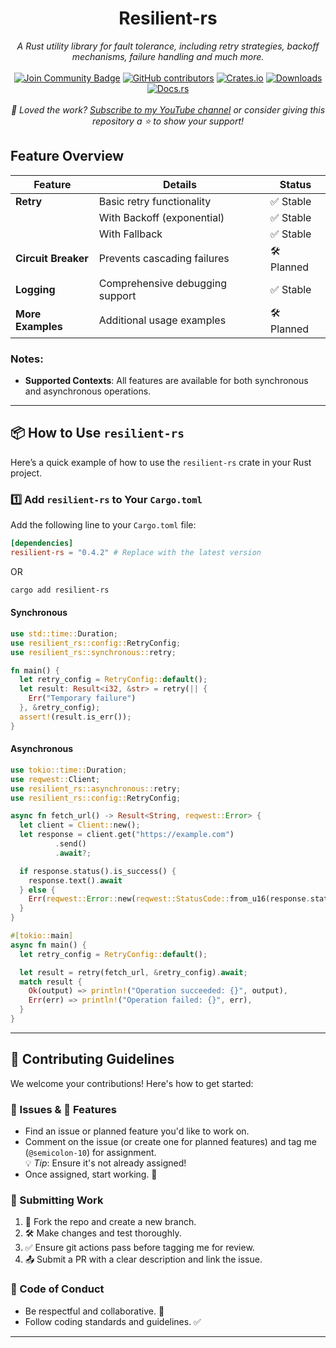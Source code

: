 <h1 align="center">Resilient-rs</h1>
<div align="center">

<i>A Rust utility library for fault tolerance, including retry strategies, backoff mechanisms, failure handling and much more.</i>
<br>
<br>
<a href="https://discord.com/invite/BymX4aJeEQ"><img src="https://img.shields.io/discord/733027681184251937.svg?style=flat&label=Join%20Community&color=7289DA" alt="Join Community Badge"/></a>
<a href="https://github.com/semicolon-10/resilient-rs/graphs/contributors"><img alt="GitHub contributors" src="https://img.shields.io/github/contributors/semicolon-10/resilient-rs.svg"></a>
[![Crates.io](https://img.shields.io/crates/v/resilient-rs.svg)](https://crates.io/crates/resilient-rs)
[![Downloads](https://img.shields.io/crates/d/resilient-rs)](https://crates.io/crates/resilient-rs)
[![Docs.rs](https://docs.rs/resilient-rs/badge.svg)](https://docs.rs/resilient-rs/latest/resilient_rs/)
<br>
<br>
<i>💖 Loved the work? [Subscribe to my YouTube channel](https://www.youtube.com/@Semicolon10) or consider giving this repository a ⭐ to show your support!</i>
</div>


## Feature Overview

| **Feature**           | **Details**                        | **Status**      |
|-----------------------|------------------------------------|-----------------|
| **Retry**             | Basic retry functionality         | ✅ Stable       |
|                       | With Backoff (exponential)        | ✅ Stable       |
|                       | With Fallback                     | ✅ Stable     |
| **Circuit Breaker**   | Prevents cascading failures       | 🛠️ Planned     |
| **Logging**           | Comprehensive debugging support   | ✅ Stable       |
| **More Examples**     | Additional usage examples         | 🛠️ Planned     |

### Notes:
- **Supported Contexts**: All features are available for both synchronous and asynchronous operations.
---

## 📦 How to Use `resilient-rs`

Here’s a quick example of how to use the `resilient-rs` crate in your Rust project.

### 1️⃣ Add `resilient-rs` to Your `Cargo.toml`

Add the following line to your `Cargo.toml` file:

```toml
[dependencies]
resilient-rs = "0.4.2" # Replace with the latest version
```

OR

```bash
cargo add resilient-rs
```

#### Synchronous
```rust
use std::time::Duration;
use resilient_rs::config::RetryConfig;
use resilient_rs::synchronous::retry;

fn main() {
  let retry_config = RetryConfig::default();
  let result: Result<i32, &str> = retry(|| {
    Err("Temporary failure")
  }, &retry_config);
  assert!(result.is_err());
}
```

#### Asynchronous
```rust
use tokio::time::Duration;
use reqwest::Client;
use resilient_rs::asynchronous::retry;
use resilient_rs::config::RetryConfig;

async fn fetch_url() -> Result<String, reqwest::Error> {
  let client = Client::new();
  let response = client.get("https://example.com")
          .send()
          .await?;

  if response.status().is_success() {
    response.text().await
  } else {
    Err(reqwest::Error::new(reqwest::StatusCode::from_u16(response.status().as_u16()).unwrap(), "Request failed"))
  }
}

#[tokio::main]
async fn main() {
  let retry_config = RetryConfig::default();

  let result = retry(fetch_url, &retry_config).await;
  match result {
    Ok(output) => println!("Operation succeeded: {}", output),
    Err(err) => println!("Operation failed: {}", err),
  }
}
```

---
## 🚀 Contributing Guidelines

We welcome your contributions! Here's how to get started:

### 🐛 Issues & 🌟 Features
- Find an issue or planned feature you'd like to work on.
- Comment on the issue (or create one for planned features) and tag me (`@semicolon-10`) for assignment.  
  💡 *Tip*: Ensure it's not already assigned!
- Once assigned, start working. 🎉

### 🔧 Submitting Work
1. 🍴 Fork the repo and create a new branch.
2. 🛠️ Make changes and test thoroughly.
3. ✅ Ensure git actions pass before tagging me for review.
4. 📤 Submit a PR with a clear description and link the issue.

### 🤝 Code of Conduct
- Be respectful and collaborative. 🤗
- Follow coding standards and guidelines. ✅
---